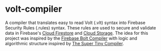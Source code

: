 # volt-compiler
A compiler that translates easy to read Volt (.vlt) syntax into Firebase Security Rules (.rules) syntax. These rules are used to secure and validate data in Firebase's [Cloud Firestore](https://firebase.google.com/docs/firestore/) and [Cloud Storage](https://firebase.google.com/docs/storage/). The idea for this project was inspired by the [Firebase Bolt Compiler](https://github.com/firebase/bolt) with logic and algorithmic structure inspired by [The Super Tiny Compiler](https://github.com/thejameskyle/the-super-tiny-compiler).

